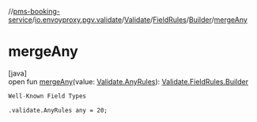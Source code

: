 //[pms-booking-service](../../../../../index.md)/[io.envoyproxy.pgv.validate](../../../index.md)/[Validate](../../index.md)/[FieldRules](../index.md)/[Builder](index.md)/[mergeAny](merge-any.md)

# mergeAny

[java]\
open fun [mergeAny](merge-any.md)(value: [Validate.AnyRules](../../-any-rules/index.md)): [Validate.FieldRules.Builder](index.md)

```kotlin
Well-Known Field Types

```
`.validate.AnyRules any = 20;`